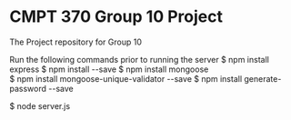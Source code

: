 # CMPT 370 Group 10 Project

The Project repository for Group 10

Run the following commands prior to running the server
$ npm install express
$ npm install --save
$ npm install mongoose   
$ npm install mongoose-unique-validator --save
$ npm install generate-password --save


$ node server.js